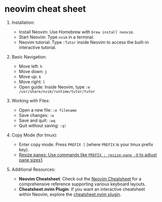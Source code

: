 # neovim cheat sheet

1.  Installation:

    -   Install Neovim: Use Homebrew with `brew install neovim`.
    -   Start Neovim: Type `nvim` in a terminal.
    -   Neovim tutorial: Type `:Tutor` inside Neovim to access the built-in interactive tutorial.
2.  Basic Navigation:

    -   Move left: `h`
    -   Move down: `j`
    -   Move up: `k`
    -   Move right: `l`
    -   Open guide: Inside Neovim, type `:e /usr/share/nvim/runtime/tutor/tutor`
3.  Working with Files:

    -   Open a new file: `:e filename`
    -   Save changes: `:w`
    -   Save and quit: `:wq`
    -   Quit without saving: `:q!`
4.  Copy Mode (for tmux):

    -   Enter copy mode: Press `PREFIX [` (where `PREFIX` is your tmux prefix key).
    -   [Resize panes: Use commands like `PREFIX : resize-pane -D` to adjust pane sizes](https://github.com/mattmc3/neovim-cheatsheet)[1](https://github.com/mattmc3/neovim-cheatsheet).
5.  Additional Resources:

    -   **Neovim Cheatsheet**: Check out the [Neovim Cheatsheet](https://github.com/mattmc3/neovim-cheatsheet) for a comprehensive reference supporting various keyboard layouts.
    -   **Cheatsheet.nvim Plugin**: If you want an interactive cheatsheet within Neovim, explore the [cheatsheet.nvim plugin](https://github.com/sudormrfbin/cheatsheet.nvim).

